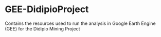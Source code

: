 # GEE-DidipioProject
Contains the resources used to run the analysis in Google Earth Engine (GEE) for the Didipio Mining Project
